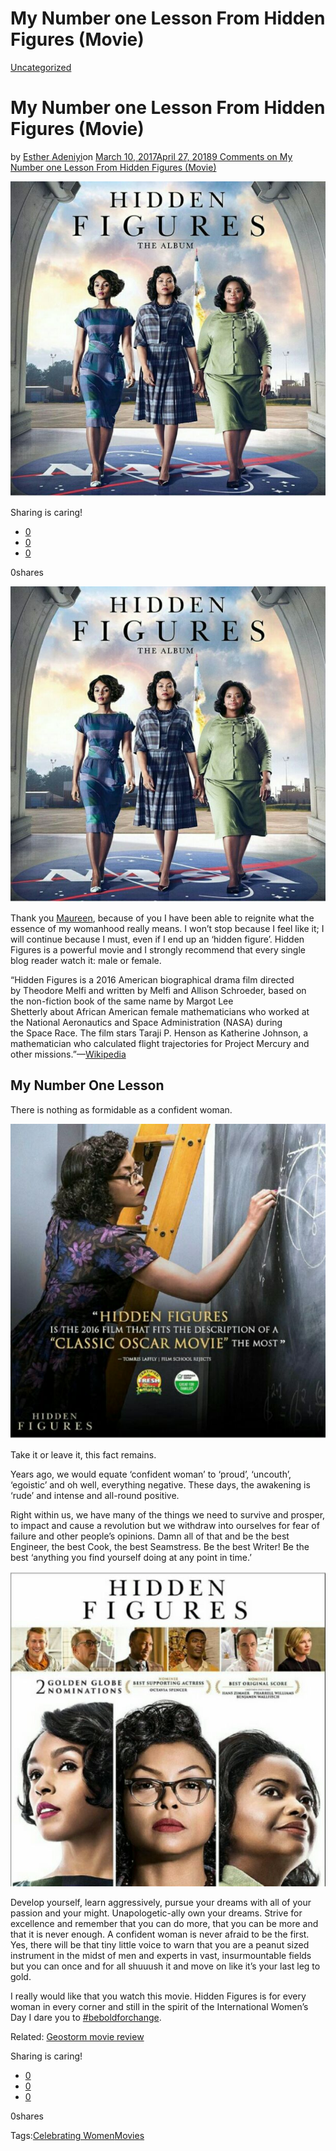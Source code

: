 # My Number one Lesson From Hidden Figures (Movie)

[Uncategorized](https://estheradeniyi.com/category/uncategorized/)
# My Number one Lesson From Hidden Figures (Movie)

by [Esther Adeniyi](https://estheradeniyi.com/author/esther-adeniyi/)on [March 10, 2017April 27, 2018](https://estheradeniyi.com/my-number-one-lesson-from-hidden/)[9 Comments on My Number one Lesson From Hidden Figures (Movie)](https://estheradeniyi.com/my-number-one-lesson-from-hidden/#comments)

![](images/Hiddenfiguresposter.jpg)

Sharing is caring!

- [0](https://www.facebook.com/sharer/sharer.php?u=https%3A%2F%2Festheradeniyi.com%2Fmy-number-one-lesson-from-hidden%2F&amp;t=My%20Number%20one%20Lesson%20From%20Hidden%20Figures%20%28Movie%29)
- [0](https://twitter.com/intent/tweet?text=My%20Number%20one%20Lesson%20From%20Hidden%20Figures%20%28Movie%29&amp;url=https%3A%2F%2Festheradeniyi.com%2Fmy-number-one-lesson-from-hidden%2F)
- [0](#)

0shares

[![Hidden figures poster](images/Hiddenfiguresposter.jpg)](images/Hiddenfiguresposter.jpg)

 Thank you [Maureen](http://www.maureenalikor.com/), because of you I have been able to reignite what the essence of my womanhood really means. I won&#x2019;t stop because I feel like it; I will continue because I must, even if I end up an &#x2018;hidden figure&#x2019;.&#xA0;Hidden Figures is a powerful movie and I strongly recommend that every single blog reader watch it: male or female.&#xA0;

&#x201C;Hidden Figures&#xA0;is a 2016 American&#xA0;biographical&#xA0;drama film&#xA0;directed by&#xA0;Theodore Melfi&#xA0;and written by Melfi and&#xA0;Allison Schroeder, based on the&#xA0;non-fiction book of the same name&#xA0;by&#xA0;Margot Lee Shetterly&#xA0;about&#xA0;African American&#xA0;female mathematicians who worked at the&#xA0;National Aeronautics and Space Administration&#xA0;(NASA) during the&#xA0;Space Race. The film stars&#xA0;Taraji P. Henson&#xA0;as&#xA0;Katherine Johnson, a mathematician who calculated flight trajectories for&#xA0;Project Mercury&#xA0;and other missions.&#x201D;&#x2014;[Wikipedia](https://en.wikipedia.org/wiki/Hidden_Figures)

## My Number One Lesson

 There is nothing as formidable as a confident woman.&#xA0;

[![Hidden Figures - Taraji P. Hensen](images/Hiddenfigures-starcharacter.jpg)](images/Hiddenfigures-starcharacter.jpg)

 Take it or leave it, this fact remains.&#xA0;

Years ago, we would equate &#x2018;confident woman&#x2019; to &#x2018;proud&#x2019;, &#x2018;uncouth&#x2019;, &#x2018;egoistic&#x2019; and oh well, everything negative. These days, the awakening is &#x2018;rude&#x2019; and intense and all-round positive.&#xA0;

Right within us, we have many of the things we need to survive and prosper, to impact and cause a revolution but we withdraw into ourselves for fear of failure and other people&#x2019;s opinions. Damn all of that and be the best Engineer, the best Cook, the best Seamstress. Be the best Writer! Be the best &#x2018;anything you find yourself doing at any point in time.&#x2019;

[![Hidden figures movie  poster](images/Hiddenfigurespicture.jpg)](images/Hiddenfigurespicture.jpg)

 Develop yourself, learn aggressively, pursue your dreams with all of your passion and your might. Unapologetic-ally&#xA0;own your dreams. Strive for excellence and remember that you can do more, that you can be more and that it is never enough. A confident woman is never afraid to be the first. Yes, there will be that tiny little voice to warn that you are a peanut sized instrument in the midst of men and experts in vast, insurmountable fields but you can once and for all shuuush it and move on like it&#x2019;s your last leg to gold.

I really would like that you watch this movie. Hidden Figures is for every woman in every corner and still in the spirit of the International Women&#x2019;s Day I dare you to [#beboldforchange](https://www.estheradeniyi.com/beboldforchange-ruby-bridges-1954).&#xA0;

Related: [Geostorm movie review](https://www.estheradeniyi.com/geostorm-2017-movie-review-5-profound)

Sharing is caring!

- [0](https://www.facebook.com/sharer/sharer.php?u=https%3A%2F%2Festheradeniyi.com%2Fmy-number-one-lesson-from-hidden%2F&amp;t=My%20Number%20one%20Lesson%20From%20Hidden%20Figures%20%28Movie%29)
- [0](https://twitter.com/intent/tweet?text=My%20Number%20one%20Lesson%20From%20Hidden%20Figures%20%28Movie%29&amp;url=https%3A%2F%2Festheradeniyi.com%2Fmy-number-one-lesson-from-hidden%2F)
- [0](#)

0shares

Tags:[Celebrating Women](https://estheradeniyi.com/tag/celebrating-women/)[Movies](https://estheradeniyi.com/tag/movies/)